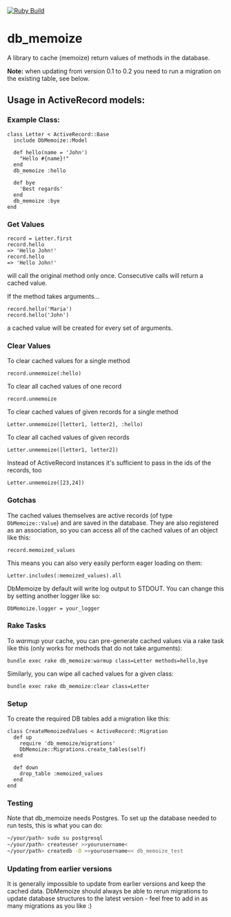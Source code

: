 [![Ruby Build](https://github.com/mediafellows/db_memoize/workflows/Ruby%20Build/badge.svg)](https://github.com/mediafellows/db_memoize/actions?query=workflow%3A%22Ruby+Build%22)

# db_memoize
A library to cache (memoize) return values of methods in the database.

**Note:** when updating from version 0.1 to 0.2 you need to run a migration on the existing table, see below.

## Usage in ActiveRecord models:

### Example Class:

```
class Letter < ActiveRecord::Base
  include DbMemoize::Model

  def hello(name = 'John')
    "Hello #{name}!"
  end
  db_memoize :hello

  def bye
   	'Best regards'
  end
  db_memoize :bye
end
```

### Get Values

```
record = Letter.first
record.hello
=> 'Hello John!'
record.hello
=> 'Hello John!'
```

will call the original method only once. Consecutive calls will return a cached value.

If the method takes arguments...

    record.hello('Maria')
    record.hello('John')

a cached value will be created for every set of arguments.

### Clear Values

To clear cached values for a single method

    record.unmemoize(:hello)

To clear all cached values of one record

    record.unmemoize

To clear cached values of given records for a single method

    Letter.unmemoize([letter1, letter2], :hello)

To clear all cached values of given records

    Letter.unmemoize([letter1, letter2])

Instead of ActiveRecord instances it's sufficient to pass in the ids of the records, too

    Letter.unmemoize([23,24])

### Gotchas

The cached values themselves are active records (of type `DbMemoize::Value`) and are saved in the database.
They are also registered as an association, so you can access all of the cached values of an object like this:

    record.memoized_values

This means you can also very easily perform eager loading on them:

    Letter.includes(:memoized_values).all

DbMemoize by default will write log output to STDOUT. You can change this by setting another logger like so:

    DbMemoize.logger = your_logger

### Rake Tasks

To _warmup_ your cache, you can pre-generate cached values via a rake task like this (only works for methods that do not take arguments):

    bundle exec rake db_memoize:warmup class=Letter methods=hello,bye

Similarly, you can wipe all cached values for a given class:

    bundle exec rake db_memoize:clear class=Letter

### Setup

To create the required DB tables add a migration like this:

```
class CreateMemoizedValues < ActiveRecord::Migration
  def up
    require 'db_memoize/migrations'
    DbMemoize::Migrations.create_tables(self)
  end

  def down
    drop_table :memoized_values
  end
end
```

### Testing

Note that db_memoize needs Postgres. To set up the database needed to run tests, this is what you can do:

```sh
~/your/path> sudo su postgresql
~/your/path> createuser >>yourusername<
~/your/path> createdb -O >>yourusername<< db_memoize_test
```


### Updating from earlier versions

It is generally impossible to update from earlier versions and keep the cached data.
DbMemoize should always be able to rerun migrations to update database structures to the latest
version - feel free to add in as many migrations as you like :)
